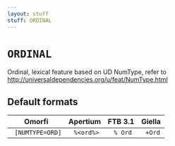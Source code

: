 ```yaml
---
layout: stuff
stuff: ORDINAL
---
```

# ` ORDINAL `

Ordinal, lexical feature based on UD NumType, refer to http://universaldependencies.org/u/feat/NumType.html

## Default formats
| Omorfi | Apertium | FTB 3.1 | Giella |
|:------:|:--------:|:-------:|:------:|
| ` [NUMTYPE=ORD]` | ` %<ord%>` | ` % Ord` | ` +Ord`  |

